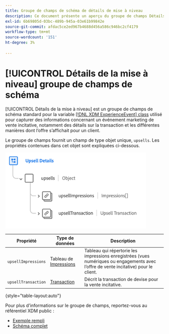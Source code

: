 ```yaml
---
title: Groupe de champs de schéma de détails de mise à niveau
description: Ce document présente un aperçu du groupe de champs Détails de la mise à niveau .
exl-id: 6b69805d-03bc-489b-945a-03e61b99842e
source-git-commit: afdac5ce2ed967b4688d456a586c946bc2cf4179
workflow-type: tm+mt
source-wordcount: '151'
ht-degree: 3%

---
```


# [!UICONTROL Détails de la mise à niveau] groupe de champs de schéma

[!UICONTROL Détails de la mise à niveau] est un groupe de champs de schéma standard pour la variable [[!DNL XDM ExperienceEvent] class](../../classes/experienceevent.md) utilisé pour capturer des informations concernant un événement marketing de vente incitative, notamment des détails sur la transaction et les différentes manières dont l’offre s’affichait pour un client.

Le groupe de champs fournit un champ de type objet unique, `upsells`. Les propriétés contenues dans cet objet sont expliquées ci-dessous.

![Structure des détails de l’upgrade](../../images/field-groups/upsell-details.png)

| Propriété | Type de données | Description |
| --- | --- | --- |
| `upsellImpressions` | Tableau de [Impressions](../../data-types/impressions.md) | Tableau qui répertorie les impressions enregistrées (vues numériques ou engagements avec l’offre de vente incitative) pour le client. |
| `upsellTransaction` | [Transaction](../../data-types/transaction.md) | Décrit la transaction de devise pour la vente incitative. |

{style="table-layout:auto"}

Pour plus d’informations sur le groupe de champs, reportez-vous au référentiel XDM public :

* [Exemple rempli](https://github.com/adobe/xdm/blob/master/components/fieldgroups/experience-event/industry-verticals/experienceevent-upsell-details.example.1.json)
* [Schéma complet](https://github.com/adobe/xdm/blob/master/components/fieldgroups/experience-event/industry-verticals/experienceevent-upsell-details.schema.json)
